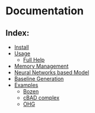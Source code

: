 Documentation
=============

## Index:
* [Install](INSTALL.md)
* [Usage](USAGE.md)
    -  [Full Help](help.md)
* [Memory Management](MEMORY.md)
* [Neural Networks based Model](NN.md)
* [Baseline Generation](baseline.md)
* [Examples](../egs)
    - [Bozen](../egs/Bozen/README.md)
    - [cBAD complex](../egs/cBAD_complex/README.md)
    - [OHG](../egs/OHG/README.md)
